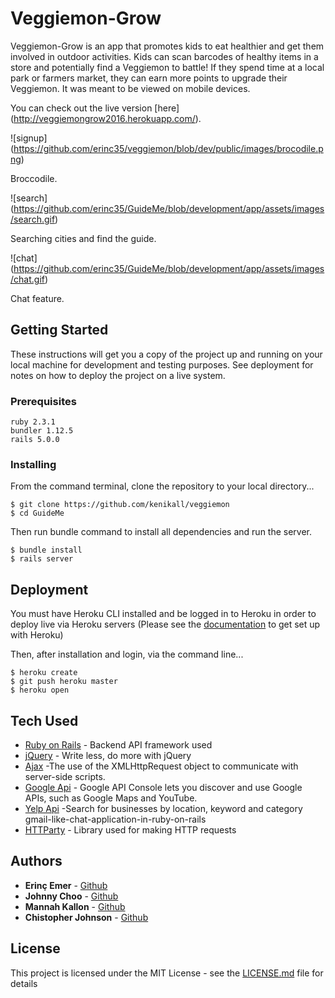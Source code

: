# Veggiemon-Grow

Veggiemon-Grow is an app that promotes kids to eat healthier and get them involved in outdoor activities. Kids can scan barcodes of healthy items in a store and potentially find a Veggiemon to battle! If they spend time at a local park or farmers market, they can earn more points to upgrade their Veggiemon. It was meant to be viewed on mobile devices.

You can check out the live version [here] (http://veggiemongrow2016.herokuapp.com/).

![signup] (https://github.com/erinc35/veggiemon/blob/dev/public/images/brocodile.png)

Broccodile.

![search] (https://github.com/erinc35/GuideMe/blob/development/app/assets/images/search.gif)

Searching cities and find the guide.

![chat] (https://github.com/erinc35/GuideMe/blob/development/app/assets/images/chat.gif)

Chat feature.

## Getting Started

These instructions will get you a copy of the project up and running on your local machine for development and testing purposes. See deployment for notes on how to deploy the project on a live system.

### Prerequisites

```
ruby 2.3.1
bundler 1.12.5
rails 5.0.0
```

### Installing
From the command terminal, clone the repository to your local directory...
```
$ git clone https://github.com/kenikall/veggiemon
$ cd GuideMe
```

Then run bundle command to install all dependencies and run the server.

```
$ bundle install
$ rails server
```

## Deployment

You must have Heroku CLI installed and be logged in to Heroku in order to deploy live via Heroku servers
(Please see the [documentation](https://devcenter.heroku.com) to get set up with Heroku)

Then, after installation and login, via the command line...
```
$ heroku create
$ git push heroku master
$ heroku open
```
## Tech Used

* [Ruby on Rails](http://api.rubyonrails.org/) - Backend API framework used
* [jQuery](https://jquery.com/) - Write less, do more with jQuery
* [Ajax](https://developer.mozilla.org/en-US/docs/AJAX/Getting_Started) -The use of the XMLHttpRequest object to communicate with server-side scripts.
* [Google Api](https://console.developers.google.com/?pli=1) - Google API Console lets you discover and use Google APIs, such as Google Maps and YouTube.
* [Yelp Api](https://www.yelp.com/developers/documentation/v2/overview) -Search for businesses by location, keyword and category
gmail-like-chat-application-in-ruby-on-rails
* [HTTParty](https://github.com/jnunemaker/httparty) - Library used for making HTTP requests

## Authors

* **Erinç Emer** - [Github](https://github.com/erinc35)
* **Johnny Choo** - [Github](https://github.com/jchoo157)
* **Mannah Kallon** - [Github](https://github.com/kenikall)
* **Chistopher Johnson** - [Github](https://github.com/Koala-t)

## License

This project is licensed under the MIT License - see the [LICENSE.md](LICENSE.md) file for details

